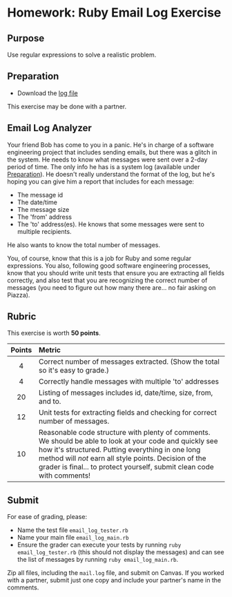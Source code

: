 Homework: Ruby Email Log Exercise
=================================

Purpose
-------

Use regular expressions to solve a realistic problem.

Preparation
-----------

-   Download the [log file](./mail.log)

This exercise may be done with a partner.

Email Log Analyzer
------------------

Your friend Bob has come to you in a panic. He's in charge of a software
engineering project that includes sending emails, but there was a glitch in the
system. He needs to know what messages were sent over a 2-day period of time.
The only info he has is a system log (available under
[Preparation](#preparation)). He doesn't really understand the format of the
log, but he's hoping you can give him a report that includes for each message:

-   The message id
-   The date/time
-   The message size
-   The 'from' address
-   The 'to' address(es). He knows that some messages were sent to multiple
    recipients.

He also wants to know the total number of messages.

You, of course, know that this is a job for Ruby and some regular expressions.
You also, following good software engineering processes, know that you should
write unit tests that ensure you are extracting all fields correctly, and also
test that you are recognizing the correct number of messages (you need to figure
out how many there are... no fair asking on Piazza).

Rubric
------

This exercise is worth **50 points**.

 Points  | Metric
:------: | :-----
   4     | Correct number of messages extracted. (Show the total so it's easy to grade.)
   4     | Correctly handle messages with multiple 'to' addresses
  20     | Listing of messages includes id, date/time, size, from, and to.
  12     | Unit tests for extracting fields and checking for correct number of messages.
  10     | Reasonable code structure with plenty of comments. We should be able to look at your code and quickly see how it's structured. Putting everything in one long method will *not* earn all style points. Decision of the grader is final... to protect yourself, submit clean code with comments!

Submit
------

For ease of grading, please:

-   Name the test file `email_log_tester.rb`
-   Name your main file `email_log_main.rb`
-   Ensure the grader can execute your tests by running
    `ruby email_log_tester.rb` (this should not display the messages) and can
    see the list of messages by running `ruby email_log_main.rb`.

Zip all files, including the `mail.log` file, and submit on Canvas. If you
worked with a partner, submit just one copy and include your partner's name in
the comments.
